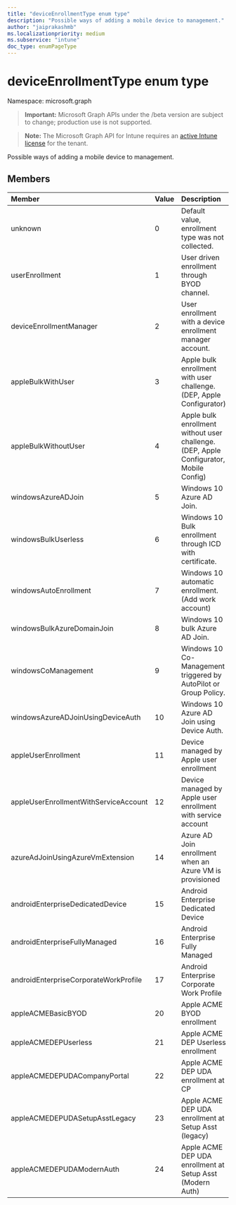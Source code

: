 ```yaml
---
title: "deviceEnrollmentType enum type"
description: "Possible ways of adding a mobile device to management."
author: "jaiprakashmb"
ms.localizationpriority: medium
ms.subservice: "intune"
doc_type: enumPageType
---
```


# deviceEnrollmentType enum type

Namespace: microsoft.graph

> **Important:** Microsoft Graph APIs under the /beta version are subject to change; production use is not supported.

> **Note:** The Microsoft Graph API for Intune requires an [active Intune license](https://go.microsoft.com/fwlink/?linkid=839381) for the tenant.

Possible ways of adding a mobile device to management.

## Members
|Member|Value|Description|
|:---|:---|:---|
|unknown|0|Default value, enrollment type was not collected.|
|userEnrollment|1|User driven enrollment through BYOD channel.|
|deviceEnrollmentManager|2|User enrollment with a device enrollment manager account.|
|appleBulkWithUser|3|Apple bulk enrollment with user challenge. (DEP, Apple Configurator)|
|appleBulkWithoutUser|4|Apple bulk enrollment without user challenge. (DEP, Apple Configurator, Mobile Config)|
|windowsAzureADJoin|5|Windows 10 Azure AD Join.|
|windowsBulkUserless|6|Windows 10 Bulk enrollment through ICD with certificate.|
|windowsAutoEnrollment|7|Windows 10 automatic enrollment. (Add work account)|
|windowsBulkAzureDomainJoin|8|Windows 10 bulk Azure AD Join.|
|windowsCoManagement|9|Windows 10 Co-Management triggered by AutoPilot or Group Policy.|
|windowsAzureADJoinUsingDeviceAuth|10|Windows 10 Azure AD Join using Device Auth.|
|appleUserEnrollment|11|Device managed by Apple user enrollment|
|appleUserEnrollmentWithServiceAccount|12|Device managed by Apple user enrollment with service account|
|azureAdJoinUsingAzureVmExtension|14|Azure AD Join enrollment when an Azure VM is provisioned|
|androidEnterpriseDedicatedDevice|15|Android Enterprise Dedicated Device|
|androidEnterpriseFullyManaged|16|Android Enterprise Fully Managed|
|androidEnterpriseCorporateWorkProfile|17|Android Enterprise Corporate Work Profile|
|appleACMEBasicBYOD|20|Apple ACME BYOD enrollment|
|appleACMEDEPUserless|21|Apple ACME DEP Userless enrollment|
|appleACMEDEPUDACompanyPortal|22|Apple ACME DEP UDA enrollment at CP|
|appleACMEDEPUDASetupAsstLegacy|23|Apple ACME DEP UDA enrollment at Setup Asst (legacy)|
|appleACMEDEPUDAModernAuth|24|Apple ACME DEP UDA enrollment at Setup Asst (Modern Auth)|
